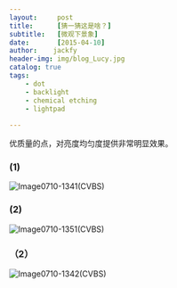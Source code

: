 ```yaml
---
layout:     post
title:      [猜一猜这是啥？]
subtitle:   [微观下景象]
date:       [2015-04-10]
author:    jackfy
header-img: img/blog_Lucy.jpg
catalog: true
tags:
    - dot
    - backlight
    - chemical etching
    - lightpad
    
---
```


优质量的点，对亮度均匀度提供非常明显效果。
### (1)

![Image0710-1341(CVBS)](https://github.com/Opticscloudend/opticscloudend.github.io/assets/131378528/3fd35192-65c0-4682-9323-b1f48b976c6a)

### (2)

![Image0710-1351(CVBS)](https://github.com/Opticscloudend/opticscloudend.github.io/assets/131378528/6196db3e-e411-4fe6-9122-c41048ca3403)

### （2）

![Image0710-1342(CVBS)](https://github.com/Opticscloudend/opticscloudend.github.io/assets/131378528/cb28a89b-eeb2-44c3-8216-31e276a31822)





